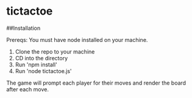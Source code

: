 # tictactoe

##Installation

Prereqs: You must have node installed on your machine.

1. Clone the repo to your machine
2. CD into the directory
3. Run 'npm install'
4. Run 'node tictactoe.js'

The game will prompt each player for their moves and render the board after each move.
